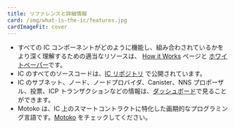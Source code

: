 ```yaml
---
title: リファレンスと詳細情報
card: /img/what-is-the-ic/features.jpg
cardImageFit: cover
---
```


- すべての IC コンポーネントがどのように機能し、組み合わされているかをより深く理解するための適当なリソースは、 [How it Works](/how-it-works/) ページと [ホワイトペーパー](https://internetcomputer.org/whitepaper.pdf)です。
- IC のすべてのソースコードは、[IC リポジトリ](https://github.com/dfinity/ic) で公開されています。
- IC のサブネット、ノード、ノードプロバイダ、Canister、NNS プロポーザル、投票、ICP トランザクションなどの情報は、[ダッシュボード](https://dashboard.internetcomputer.org/)で見ることができます。
- Motoko は、IC 上のスマートコントラクトに特化した画期的なプログラミング言語です。[Motoko](https://github.com/dfinity/motoko) をチェックしてください。

<!--
---
title: References and further information
card: /img/what-is-the-ic/features.webp
cardImageFit: cover
---

- Great resources to get a deeper understanding of how all components of the IC work and fit together are the [How it Works](/how-it-works/) page and the [white paper](https://internetcomputer.org/whitepaper.pdf).
- All of the IC's source code is available in [the IC repo](https://github.com/dfinity/ic).
- You can find information on the IC's subnets, nodes, node providers, canisters, NNS proposals, voting, ICP transactions and more on our [dashboard](https://dashboard.internetcomputer.org/).
- Motoko is a novel programming language tailored to smart contracts on the IC. Check out [Motoko](https://github.com/dfinity/motoko).
-->